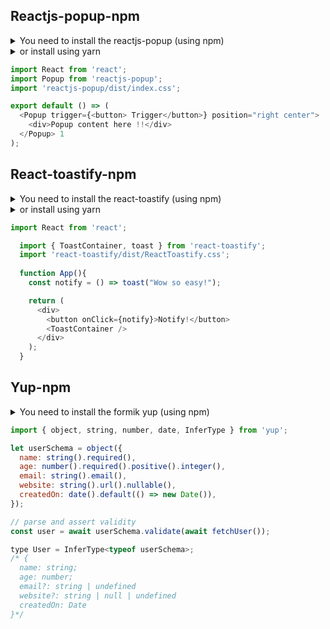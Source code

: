 ## Reactjs-popup-npm

<details><summary>You need to install the reactjs-popup (using npm)</summary>npm install reactjs-popup --save</details>

<details><summary>or install using yarn</summary>yarn add reactjs-popup</details>


```javascript
import React from 'react';
import Popup from 'reactjs-popup';
import 'reactjs-popup/dist/index.css';

export default () => (
  <Popup trigger={<button> Trigger</button>} position="right center">
    <div>Popup content here !!</div>
  </Popup> 1 
);
```


## React-toastify-npm

<details><summary>You need to install the react-toastify (using npm)</summary>npm install --save react-toastify</details>

<details><summary>or install using yarn</summary>yarn add react-toastify</details>

```javascript
import React from 'react';

  import { ToastContainer, toast } from 'react-toastify';
  import 'react-toastify/dist/ReactToastify.css';
  
  function App(){
    const notify = () => toast("Wow so easy!");

    return (
      <div>
        <button onClick={notify}>Notify!</button>
        <ToastContainer />
      </div>
    );
  }
```



## Yup-npm

<details><summary>You need to install the formik yup (using npm)</summary>npm install formik yup</details>

```javascript
import { object, string, number, date, InferType } from 'yup';

let userSchema = object({
  name: string().required(),
  age: number().required().positive().integer(),
  email: string().email(),
  website: string().url().nullable(),
  createdOn: date().default(() => new Date()),
});

// parse and assert validity
const user = await userSchema.validate(await fetchUser());

type User = InferType<typeof userSchema>;
/* {
  name: string;
  age: number;
  email?: string | undefined
  website?: string | null | undefined
  createdOn: Date
}*/
```
